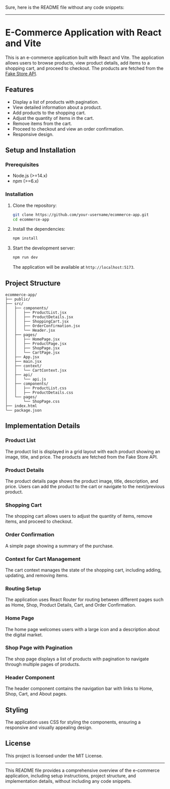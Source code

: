 Sure, here is the README file without any code snippets:

---

# E-Commerce Application with React and Vite

This is an e-commerce application built with React and Vite. The application allows users to browse products, view product details, add items to a shopping cart, and proceed to checkout. The products are fetched from the [Fake Store API](https://fakestoreapi.com/docs).

## Features

- Display a list of products with pagination.
- View detailed information about a product.
- Add products to the shopping cart.
- Adjust the quantity of items in the cart.
- Remove items from the cart.
- Proceed to checkout and view an order confirmation.
- Responsive design.

## Setup and Installation

### Prerequisites

- Node.js (>=14.x)
- npm (>=6.x)

### Installation

1. Clone the repository:
   ```sh
   git clone https://github.com/your-username/ecommerce-app.git
   cd ecommerce-app
   ```

2. Install the dependencies:
   ```sh
   npm install
   ```

3. Start the development server:
   ```sh
   npm run dev
   ```

   The application will be available at `http://localhost:5173`.

## Project Structure

```
ecommerce-app/
├── public/
├── src/
│   ├── components/
│   │   ├── ProductList.jsx
│   │   ├── ProductDetails.jsx
│   │   ├── ShoppingCart.jsx
│   │   ├── OrderConfirmation.jsx
│   │   └── Header.jsx
│   ├── pages/
│   │   ├── HomePage.jsx
│   │   ├── ProductPage.jsx
│   │   ├── ShopPage.jsx
│   │   └── CartPage.jsx
│   ├── App.jsx
│   ├── main.jsx
│   ├── context/
│   │   └── CartContext.jsx
│   ├── api/
│   │   └── api.js
│   ├── components/
│   │   ├── ProductList.css
│   │   ├── ProductDetails.css
│   └── pages/
│       └── ShopPage.css
├── index.html
└── package.json
```

## Implementation Details

### Product List

The product list is displayed in a grid layout with each product showing an image, title, and price. The products are fetched from the Fake Store API.

### Product Details

The product details page shows the product image, title, description, and price. Users can add the product to the cart or navigate to the next/previous product.

### Shopping Cart

The shopping cart allows users to adjust the quantity of items, remove items, and proceed to checkout.

### Order Confirmation

A simple page showing a summary of the purchase.

### Context for Cart Management

The cart context manages the state of the shopping cart, including adding, updating, and removing items.

### Routing Setup

The application uses React Router for routing between different pages such as Home, Shop, Product Details, Cart, and Order Confirmation.

### Home Page

The home page welcomes users with a large icon and a description about the digital market.

### Shop Page with Pagination

The shop page displays a list of products with pagination to navigate through multiple pages of products.

### Header Component

The header component contains the navigation bar with links to Home, Shop, Cart, and About pages.

## Styling

The application uses CSS for styling the components, ensuring a responsive and visually appealing design.

## License

This project is licensed under the MIT License.

---

This README file provides a comprehensive overview of the e-commerce application, including setup instructions, project structure, and implementation details, without including any code snippets.